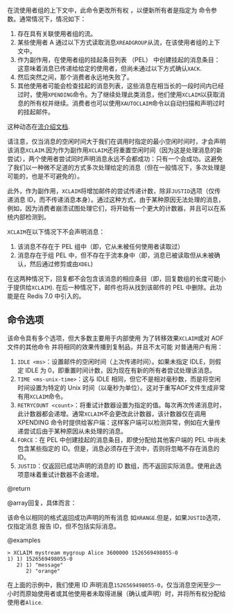 在流使用者组的上下文中，此命令更改所有权
，以便新所有者是指定为
命令参数。通常情况下，情况如下：

1.  存在具有关联使用者组的流。
2.  某些使用者 A 通过以下方式读取消息`XREADGROUP`从流，在该使用者组的上下文中。
3.  作为副作用，在使用者组的挂起条目列表 （PEL） 中创建挂起的消息条目：这意味着消息已传递给给定的使用者，但尚未通过以下方式确认`XACK`.
4.  然后突然之间，那个消费者永远地失败了。
5.  其他使用者可能会检查挂起的消息列表，这些消息在相当长的一段时间内已经过时，使用`XPENDING`命令。为了继续处理此类消息，他们使用`XCLAIM`以获取消息的所有权并继续。消费者也可以使用`XAUTOCLAIM`命令以自动扫描和声明过时的挂起邮件。

这种动态在[流介绍文档](/topics/streams-intro).

请注意，仅当消息的空闲时间大于我们在调用时指定的最小空闲时间时，才会声明该消息`XCLAIM`.因为作为副作用`XCLAIM`还将重置空闲时间（因为这是处理消息的新尝试），两个使用者尝试同时声明消息永远不会都成功：只有一个会成功。这避免了我们以一种微不足道的方式多次处理给定的消息（但在一般情况下，多次处理是可能的，也是不可避免的）。

此外，作为副作用，`XCLAIM`将增加邮件的尝试传递计数，除非`JUSTID`选项（仅传递消息 ID，而不传递消息本身）。通过这种方式，由于某种原因无法处理的消息，例如，因为消费者崩溃试图处理它们，将开始有一个更大的计数器，并且可以在系统内部检测到。

`XCLAIM`在以下情况下不会声明消息：

1.  该消息不存在于 PEL 组中（即，它从未被任何使用者读取过）
2.  消息存在于组 PEL 中，但不存在于流本身中（即，消息已被读取但从未被确认，然后通过修剪或由`XDEL`)

在这两种情况下，回复都不会包含该消息的相应条目（即，回复数组的长度可能小于提供给`XCLAIM`).
在后一种情况下，邮件也将从找到该邮件的 PEL 中删除。此功能是在 Redis 7.0 中引入的。

## 命令选项

该命令具有多个选项，但大多数主要用于内部使用
为了转移效果`XCLAIM`或对 AOF 文件的其他命令
并将相同的效果传播到复制品，并且不太可能
对普通用户有用：

1.  `IDLE <ms>`：设置邮件的空闲时间（上次传递时间）。如果未指定 IDLE，则假定 IDLE 为 0，即重置时间计数，因为现在有新的所有者尝试处理该消息。
2.  `TIME <ms-unix-time>`：这与 IDLE 相同，但它不是相对毫秒数，而是将空闲时间设置为特定的 Unix 时间（以毫秒为单位）。这对于重写AOF文件生成非常有用`XCLAIM`命令。
3.  `RETRYCOUNT <count>`：将重试计数器设置为指定的值。每次再次传递消息时，此计数器都会递增。通常`XCLAIM`不会更改此计数器，该计数器仅在调用 XPENDING 命令时提供给客户端：这样客户端可以检测异常，例如在大量传递尝试后由于某种原因从未处理的消息。
4.  `FORCE`：在 PEL 中创建挂起的消息条目，即使分配给其他客户端的 PEL 中尚未包含某些指定的 ID。但是，消息必须存在于流中，否则将忽略不存在消息的 ID。
5.  `JUSTID`：仅返回已成功声明的消息的 ID 数组，而不返回实际消息。使用此选项意味着重试计数器不会递增。

@return

@array回复，具体而言：

该命令以相同的格式返回成功声明的所有消息
如`XRANGE`.但是，如果`JUSTID`选项，仅指定消息
报告 ID，但不包括实际消息。

@examples

    > XCLAIM mystream mygroup Alice 3600000 1526569498055-0
    1) 1) 1526569498055-0
       2) 1) "message"
          2) "orange"

在上面的示例中，我们使用 ID 声明消息`1526569498055-0`，仅当消息空闲至少一小时而原始使用者或其他使用者未取得进展（确认或声明）时，并将所有权分配给使用者`Alice`.
